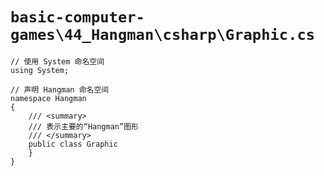 # `basic-computer-games\44_Hangman\csharp\Graphic.cs`

```
// 使用 System 命名空间
using System;

// 声明 Hangman 命名空间
namespace Hangman
{
    /// <summary>
    /// 表示主要的“Hangman”图形
    /// </summary>
    public class Graphic
    }
}
```